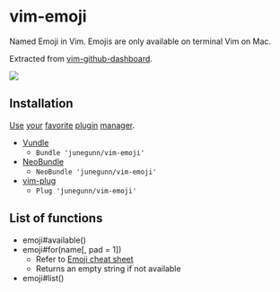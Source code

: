 vim-emoji
=========

Named Emoji in Vim. Emojis are only available on terminal Vim on Mac.

Extracted from
[vim-github-dashboard](https://github.com/junegunn/vim-github-dashboard).

![](https://raw.github.com/junegunn/vim-emoji/png/emoji-sign.png)

Installation
------------

[Use](https://github.com/tpope/vim-pathogen)
[your](https://github.com/gmarik/vundle)
[favorite](https://github.com/junegunn/vim-plug)
[plugin](https://github.com/Shougo/neobundle.vim)
[manager](https://github.com/MarcWeber/vim-addon-manager).

- [Vundle](https://github.com/gmarik/vundle)
  - `Bundle 'junegunn/vim-emoji'`
- [NeoBundle](https://github.com/Shougo/neobundle.vim)
  - `NeoBundle 'junegunn/vim-emoji'`
- [vim-plug](https://github.com/junegunn/vim-plug)
  - `Plug 'junegunn/vim-emoji'`

List of functions
-----------------

- emoji#available()
- emoji#for(name[, pad = 1])
  - Refer to [Emoji cheat sheet](http://www.emoji-cheat-sheet.com)
  - Returns an empty string if not available
- emoji#list()

